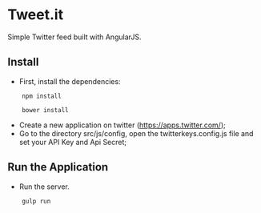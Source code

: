 Tweet.it
================================
Simple Twitter feed built with AngularJS.

Install
------------
 - First, install the dependencies:
```
	npm install
```
```
	bower install
``` 
 - Create a new application on twitter (https://apps.twitter.com/);
 - Go to the directory src/js/config, open the twitterkeys.config.js file and set your API Key and Api Secret;

 Run the Application
------------
 - Run the server.
```
	gulp run
```

